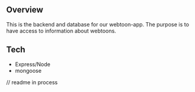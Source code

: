 ## Overview

This is the backend and database for our webtoon-app. The purpose is to have access to information about webtoons. 



## Tech

- Express/Node
- mongoose


// readme in process
